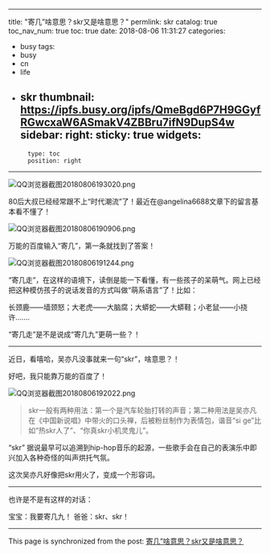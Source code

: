 
---
title: "寄几”啥意思？skr又是啥意思？"
permlink: skr
catalog: true
toc_nav_num: true
toc: true
date: 2018-08-06 11:31:27
categories:
- busy
tags:
- busy
- cn
- life
- skr
thumbnail: https://ipfs.busy.org/ipfs/QmeBgd6P7H9GGyfRGwcxaW6ASmakV4ZBBru7ifN9DupS4w
sidebar:
    right:
        sticky: true
widgets:
    -
        type: toc
        position: right
---


![QQ浏览器截图20180806193020.png](https://ipfs.busy.org/ipfs/QmeBgd6P7H9GGyfRGwcxaW6ASmakV4ZBBru7ifN9DupS4w)

80后大叔已经经常跟不上“时代潮流”了！最近在@angelina6688文章下的留言基本看不懂了！

![QQ浏览器截图20180806190906.png](https://ipfs.busy.org/ipfs/QmQDc91ApbBx1gNp3CkNDf3tt2qehENnx14bq7RVkGfgJ2)

万能的百度输入“寄几”，第一条就找到了答案！

![QQ浏览器截图20180806191244.png](https://ipfs.busy.org/ipfs/QmVQwwKnExYgWBZWy3LsKLRSAus25GqEUmhrhDNofXcEUQ)

“寄几走”，在这样的语境下，读倒是能一下看懂，有一些孩子的呆萌气。网上已经把这种模仿孩子的说话发音的方式叫做“萌系语言”了！比如：

长颈鹿——墙颈怒；大老虎——大脑腐；大蟒蛇——大蟒鞋；小老鼠——小挠许.......

“寄几走”是不是说成“寄几九”更萌一些？！

---

近日，看嘻哈，吴亦凡没事就来一句“skr”，啥意思？！

好吧，我只能靠万能的百度了！

![QQ浏览器截图20180806192022.png](https://ipfs.busy.org/ipfs/QmYs4L5EHePEVKGzjj2D9EfBGdeZSq1dmvr4nEhtuuVFTc)

> skr一般有两种用法：第一个是汽车轮胎打转的声音；第二种用法是吴亦凡在《中国新说唱》中带火的口头禅，后被粉丝制作为表情包，谐音“si ge”比如“热skr人了”、“你真skr小机灵鬼儿”。

“skr” 据说最早可以追溯到hip-hop音乐的起源，一些歌手会在自己的表演乐中即兴加入各种奇怪的叫声烘托气氛。

这次吴亦凡好像把skr用火了，变成一个形容词。

---

也许是不是有这样的对话：

宝宝：我要寄几九！
爸爸：skr、skr！

- - -

This page is synchronized from the post: [寄几”啥意思？skr又是啥意思？](https://steemit.com/@yellowbird/skr)
